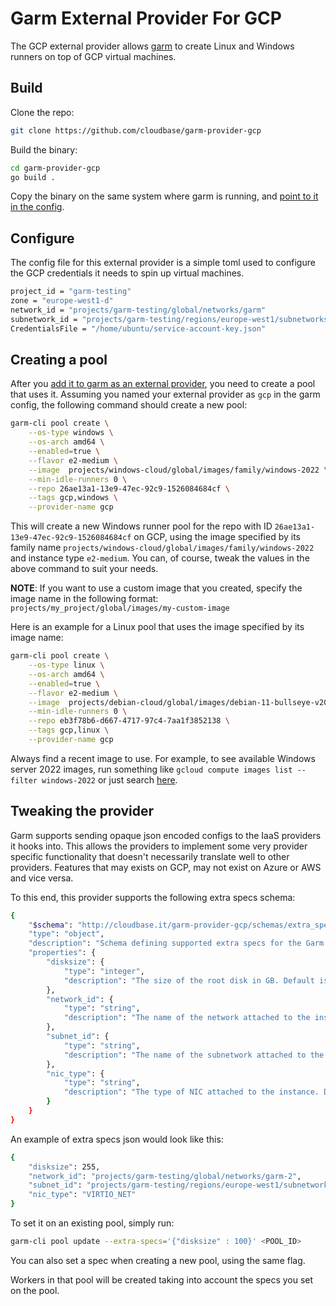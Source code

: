 # Garm External Provider For GCP

The GCP external provider allows [garm](https://github.com/cloudbase/garm) to create Linux and Windows runners on top of GCP virtual machines.

## Build

Clone the repo:

```bash
git clone https://github.com/cloudbase/garm-provider-gcp
```

Build the binary:

```bash
cd garm-provider-gcp
go build .
```

Copy the binary on the same system where garm is running, and [point to it in the config](https://github.com/cloudbase/garm/blob/main/doc/providers.md#the-external-provider).

## Configure

The config file for this external provider is a simple toml used to configure the GCP credentials it needs to spin up virtual machines.

```bash
project_id = "garm-testing"
zone = "europe-west1-d"
network_id = "projects/garm-testing/global/networks/garm"
subnetwork_id = "projects/garm-testing/regions/europe-west1/subnetworks/garm"
CredentialsFile = "/home/ubuntu/service-account-key.json"
```

## Creating a pool

After you [add it to garm as an external provider](https://github.com/cloudbase/garm/blob/main/doc/providers.md#the-external-provider), you need to create a pool that uses it. Assuming you named your external provider as ```gcp``` in the garm config, the following command should create a new pool:

```bash
garm-cli pool create \
    --os-type windows \
    --os-arch amd64 \
    --enabled=true \
    --flavor e2-medium \
    --image  projects/windows-cloud/global/images/family/windows-2022 \
    --min-idle-runners 0 \
    --repo 26ae13a1-13e9-47ec-92c9-1526084684cf \
    --tags gcp,windows \
    --provider-name gcp
```

This will create a new Windows runner pool for the repo with ID `26ae13a1-13e9-47ec-92c9-1526084684cf` on GCP, using the image specified by its family name `projects/windows-cloud/global/images/family/windows-2022` and instance type `e2-medium`. You can, of course, tweak the values in the above command to suit your needs.

**NOTE**: If you want to use a custom image that you created, specify the image name in the following format: `projects/my_project/global/images/my-custom-image`

Here is an example for a Linux pool that uses the image specified by its image name:

```bash
garm-cli pool create \
    --os-type linux \
    --os-arch amd64 \
    --enabled=true \
    --flavor e2-medium \
    --image  projects/debian-cloud/global/images/debian-11-bullseye-v20240110 \
    --min-idle-runners 0 \
    --repo eb3f78b6-d667-4717-97c4-7aa1f3852138 \
    --tags gcp,linux \
    --provider-name gcp
```

Always find a recent image to use. For example, to see available Windows server 2022 images, run something like `gcloud compute images list --filter windows-2022` or just search [here](https://console.cloud.google.com/compute/images).

## Tweaking the provider

Garm supports sending opaque json encoded configs to the IaaS providers it hooks into. This allows the providers to implement some very provider specific functionality that doesn't necessarily translate well to other providers. Features that may exists on GCP, may not exist on Azure or AWS and vice versa.

To this end, this provider supports the following extra specs schema:

```bash
{
    "$schema": "http://cloudbase.it/garm-provider-gcp/schemas/extra_specs#",
    "type": "object",
    "description": "Schema defining supported extra specs for the Garm GCP Provider",
    "properties": {
        "disksize": {
            "type": "integer",
            "description": "The size of the root disk in GB. Default is 127 GB."
        },
        "network_id": {
            "type": "string",
            "description": "The name of the network attached to the instance."
        },
        "subnet_id": {
            "type": "string",
            "description": "The name of the subnetwork attached to the instance."
        },
        "nic_type": {
            "type": "string",
            "description": "The type of NIC attached to the instance. Default is VIRTIO_NET."
        }
    }
}
```

An example of extra specs json would look like this:

```bash
{
    "disksize": 255,
    "network_id": "projects/garm-testing/global/networks/garm-2",
    "subnet_id": "projects/garm-testing/regions/europe-west1/subnetworks/garm",
    "nic_type": "VIRTIO_NET"
}
```

To set it on an existing pool, simply run:

```bash
garm-cli pool update --extra-specs='{"disksize" : 100}' <POOL_ID>
```

You can also set a spec when creating a new pool, using the same flag.

Workers in that pool will be created taking into account the specs you set on the pool.